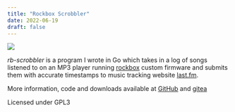 ```yaml
---
title: "Rockbox Scrobbler"
date: 2022-06-19
draft: false
---
```


![](/rb-scrobbler/rb-scrobbler.jpg)

*rb-scrobbler* is a program I wrote in Go which takes in a log of songs listened to on an MP3 player
running [rockbox](https://rockbox.org) custom firmware and submits them with accurate timestamps to
music tracking website [last.fm](https://last.fm).

More information, code and downloads available at [GitHub](https://github.com/jeselnik/rb-scrobbler) and 
[gitea](https://git.jeselnik.xyz/jeselnik/rb-scrobbler)

Licensed under GPL3
